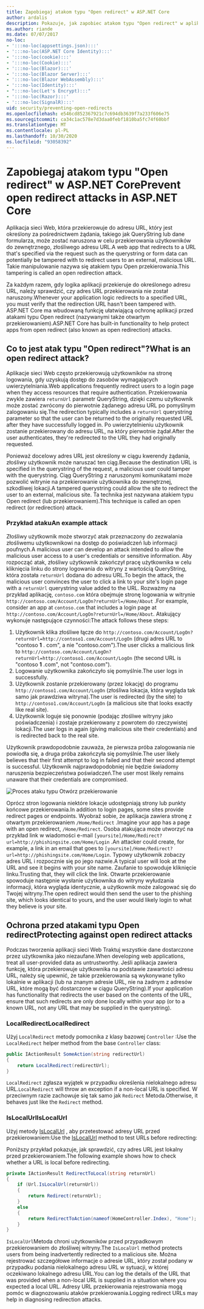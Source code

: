 ```yaml
---
title: Zapobiegaj atakom typu "Open redirect" w ASP.NET Core
author: ardalis
description: Pokazuje, jak zapobiec atakom typu "Open redirect" w aplikacji ASP.NET Core
ms.author: riande
ms.date: 07/07/2017
no-loc:
- ':::no-loc(appsettings.json):::'
- ':::no-loc(ASP.NET Core Identity):::'
- ':::no-loc(cookie):::'
- ':::no-loc(Cookie):::'
- ':::no-loc(Blazor):::'
- ':::no-loc(Blazor Server):::'
- ':::no-loc(Blazor WebAssembly):::'
- ':::no-loc(Identity):::'
- ":::no-loc(Let's Encrypt):::"
- ':::no-loc(Razor):::'
- ':::no-loc(SignalR):::'
uid: security/preventing-open-redirects
ms.openlocfilehash: e546cd852367921c7c694db3639f7a233f606e75
ms.sourcegitcommit: ca34c1ac578e7d3daa0febf1810ba5fc74f60bbf
ms.translationtype: MT
ms.contentlocale: pl-PL
ms.lasthandoff: 10/30/2020
ms.locfileid: "93058392"
---
```

# <a name="prevent-open-redirect-attacks-in-aspnet-core"></a><span data-ttu-id="0b364-103">Zapobiegaj atakom typu "Open redirect" w ASP.NET Core</span><span class="sxs-lookup"><span data-stu-id="0b364-103">Prevent open redirect attacks in ASP.NET Core</span></span>

<span data-ttu-id="0b364-104">Aplikacja sieci Web, która przekierowuje do adresu URL, który jest określony za pośrednictwem żądania, takiego jak QueryString lub dane formularza, może zostać naruszona w celu przekierowania użytkowników do zewnętrznego, złośliwego adresu URL.</span><span class="sxs-lookup"><span data-stu-id="0b364-104">A web app that redirects to a URL that's specified via the request such as the querystring or form data can potentially be tampered with to redirect users to an external, malicious URL.</span></span> <span data-ttu-id="0b364-105">Takie manipulowanie nazywa się atakiem typu Open przekierowania.</span><span class="sxs-lookup"><span data-stu-id="0b364-105">This tampering is called an open redirection attack.</span></span>

<span data-ttu-id="0b364-106">Za każdym razem, gdy logika aplikacji przekieruje do określonego adresu URL, należy sprawdzić, czy adres URL przekierowania nie został naruszony.</span><span class="sxs-lookup"><span data-stu-id="0b364-106">Whenever your application logic redirects to a specified URL, you must verify that the redirection URL hasn't been tampered with.</span></span> <span data-ttu-id="0b364-107">ASP.NET Core ma wbudowaną funkcję ułatwiającą ochronę aplikacji przed atakami typu Open redirect (nazywanymi także otwartym przekierowaniem).</span><span class="sxs-lookup"><span data-stu-id="0b364-107">ASP.NET Core has built-in functionality to help protect apps from open redirect (also known as open redirection) attacks.</span></span>

## <a name="what-is-an-open-redirect-attack"></a><span data-ttu-id="0b364-108">Co to jest atak typu "Open redirect"?</span><span class="sxs-lookup"><span data-stu-id="0b364-108">What is an open redirect attack?</span></span>

<span data-ttu-id="0b364-109">Aplikacje sieci Web często przekierowują użytkowników na stronę logowania, gdy uzyskują dostęp do zasobów wymagających uwierzytelniania.</span><span class="sxs-lookup"><span data-stu-id="0b364-109">Web applications frequently redirect users to a login page when they access resources that require authentication.</span></span> <span data-ttu-id="0b364-110">Przekierowania zwykle zawiera `returnUrl` parametr QueryString, dzięki czemu użytkownik może zostać zwrócony do pierwotnie żądanego adresu URL po pomyślnym zalogowaniu się.</span><span class="sxs-lookup"><span data-stu-id="0b364-110">The redirection typically includes a `returnUrl` querystring parameter so that the user can be returned to the originally requested URL after they have successfully logged in.</span></span> <span data-ttu-id="0b364-111">Po uwierzytelnieniu użytkownik zostanie przekierowany do adresu URL, na który pierwotnie żądał.</span><span class="sxs-lookup"><span data-stu-id="0b364-111">After the user authenticates, they're redirected to the URL they had originally requested.</span></span>

<span data-ttu-id="0b364-112">Ponieważ docelowy adres URL jest określony w ciągu kwerendy żądania, złośliwy użytkownik może naruszać ten ciąg.</span><span class="sxs-lookup"><span data-stu-id="0b364-112">Because the destination URL is specified in the querystring of the request, a malicious user could tamper with the querystring.</span></span> <span data-ttu-id="0b364-113">Ciąg QueryString z naruszonymi komunikatami może pozwolić witrynie na przekierowanie użytkownika do zewnętrznej, szkodliwej lokacji.</span><span class="sxs-lookup"><span data-stu-id="0b364-113">A tampered querystring could allow the site to redirect the user to an external, malicious site.</span></span> <span data-ttu-id="0b364-114">Ta technika jest nazywana atakiem typu Open redirect (lub przekierowaniem).</span><span class="sxs-lookup"><span data-stu-id="0b364-114">This technique is called an open redirect (or redirection) attack.</span></span>

### <a name="an-example-attack"></a><span data-ttu-id="0b364-115">Przykład ataku</span><span class="sxs-lookup"><span data-stu-id="0b364-115">An example attack</span></span>

<span data-ttu-id="0b364-116">Złośliwy użytkownik może stworzyć atak przeznaczony do zezwalania złośliwemu użytkownikowi na dostęp do poświadczeń lub informacji poufnych.</span><span class="sxs-lookup"><span data-stu-id="0b364-116">A malicious user can develop an attack intended to allow the malicious user access to a user's credentials or sensitive information.</span></span> <span data-ttu-id="0b364-117">Aby rozpocząć atak, złośliwy użytkownik zakończył pracę użytkownika w celu kliknięcia linku do strony logowania do witryny z wartością QueryString, która została `returnUrl` dodana do adresu URL.</span><span class="sxs-lookup"><span data-stu-id="0b364-117">To begin the attack, the malicious user convinces the user to click a link to your site's login page with a `returnUrl` querystring value added to the URL.</span></span> <span data-ttu-id="0b364-118">Rozważmy na przykład aplikację, `contoso.com` która obejmuje stronę logowania w witrynie `http://contoso.com/Account/LogOn?returnUrl=/Home/About` .</span><span class="sxs-lookup"><span data-stu-id="0b364-118">For example, consider an app at `contoso.com` that includes a login page at `http://contoso.com/Account/LogOn?returnUrl=/Home/About`.</span></span> <span data-ttu-id="0b364-119">Atakujący wykonuje następujące czynności:</span><span class="sxs-lookup"><span data-stu-id="0b364-119">The attack follows these steps:</span></span>

1. <span data-ttu-id="0b364-120">Użytkownik klika złośliwe łącze do `http://contoso.com/Account/LogOn?returnUrl=http://contoso1.com/Account/LogOn` (drugi adres URL to "contoso **1** . com", a nie "contoso.com").</span><span class="sxs-lookup"><span data-stu-id="0b364-120">The user clicks a malicious link to `http://contoso.com/Account/LogOn?returnUrl=http://contoso1.com/Account/LogOn` (the second URL is "contoso **1** .com", not "contoso.com").</span></span>
2. <span data-ttu-id="0b364-121">Logowanie użytkownika zakończyło się pomyślnie.</span><span class="sxs-lookup"><span data-stu-id="0b364-121">The user logs in successfully.</span></span>
3. <span data-ttu-id="0b364-122">Użytkownik zostanie przekierowany (przez lokację) do programu `http://contoso1.com/Account/LogOn` (złośliwa lokacja, która wygląda tak samo jak prawdziwa witryna).</span><span class="sxs-lookup"><span data-stu-id="0b364-122">The user is redirected (by the site) to `http://contoso1.com/Account/LogOn` (a malicious site that looks exactly like real site).</span></span>
4. <span data-ttu-id="0b364-123">Użytkownik loguje się ponownie (podając złośliwe witryny jako poświadczenia) i zostaje przekierowany z powrotem do rzeczywistej lokacji.</span><span class="sxs-lookup"><span data-stu-id="0b364-123">The user logs in again (giving malicious site their credentials) and is redirected back to the real site.</span></span>

<span data-ttu-id="0b364-124">Użytkownik prawdopodobnie zauważa, że pierwsza próba zalogowania nie powiodła się, a druga próba zakończyła się pomyślnie.</span><span class="sxs-lookup"><span data-stu-id="0b364-124">The user likely believes that their first attempt to log in failed and that their second attempt is successful.</span></span> <span data-ttu-id="0b364-125">Użytkownik najprawdopodobniej nie będzie świadomy naruszenia bezpieczeństwa poświadczeń.</span><span class="sxs-lookup"><span data-stu-id="0b364-125">The user most likely remains unaware that their credentials are compromised.</span></span>

![Proces ataku typu Otwórz przekierowanie](preventing-open-redirects/_static/open-redirection-attack-process.png)

<span data-ttu-id="0b364-127">Oprócz stron logowania niektóre lokacje udostępniają strony lub punkty końcowe przekierowania.</span><span class="sxs-lookup"><span data-stu-id="0b364-127">In addition to login pages, some sites provide redirect pages or endpoints.</span></span> <span data-ttu-id="0b364-128">Wyobraź sobie, że aplikacja zawiera stronę z otwartym przekierowaniem `/Home/Redirect` .</span><span class="sxs-lookup"><span data-stu-id="0b364-128">Imagine your app has a page with an open redirect, `/Home/Redirect`.</span></span> <span data-ttu-id="0b364-129">Osoba atakująca może utworzyć na przykład link w wiadomości e-mail `[yoursite]/Home/Redirect?url=http://phishingsite.com/Home/Login` .</span><span class="sxs-lookup"><span data-stu-id="0b364-129">An attacker could create, for example, a link in an email that goes to `[yoursite]/Home/Redirect?url=http://phishingsite.com/Home/Login`.</span></span> <span data-ttu-id="0b364-130">Typowy użytkownik zobaczy adres URL i rozpocznie się po jego nazwie.</span><span class="sxs-lookup"><span data-stu-id="0b364-130">A typical user will look at the URL and see it begins with your site name.</span></span> <span data-ttu-id="0b364-131">Zaufanie to spowoduje kliknięcie linku.</span><span class="sxs-lookup"><span data-stu-id="0b364-131">Trusting that, they will click the link.</span></span> <span data-ttu-id="0b364-132">Otwarte przekierowanie spowoduje następnie wysłanie użytkownika do witryny wyłudzania informacji, która wygląda identycznie, a użytkownik może zalogować się do Twojej witryny.</span><span class="sxs-lookup"><span data-stu-id="0b364-132">The open redirect would then send the user to the phishing site, which looks identical to yours, and the user would likely login to what they believe is your site.</span></span>

## <a name="protecting-against-open-redirect-attacks"></a><span data-ttu-id="0b364-133">Ochrona przed atakami typu Open redirect</span><span class="sxs-lookup"><span data-stu-id="0b364-133">Protecting against open redirect attacks</span></span>

<span data-ttu-id="0b364-134">Podczas tworzenia aplikacji sieci Web Traktuj wszystkie dane dostarczone przez użytkownika jako niezaufane.</span><span class="sxs-lookup"><span data-stu-id="0b364-134">When developing web applications, treat all user-provided data as untrustworthy.</span></span> <span data-ttu-id="0b364-135">Jeśli aplikacja zawiera funkcję, która przekierowuje użytkownika na podstawie zawartości adresu URL, należy się upewnić, że takie przekierowania są wykonywane tylko lokalnie w aplikacji (lub na znanym adresie URL, nie na żadnym z adresów URL, które mogą być dostarczone w ciągu QueryString).</span><span class="sxs-lookup"><span data-stu-id="0b364-135">If your application has functionality that redirects the user based on the contents of the URL,  ensure that such redirects are only done locally within your app (or to a known URL, not any URL that may be supplied in the querystring).</span></span>

### <a name="localredirect"></a><span data-ttu-id="0b364-136">LocalRedirect</span><span class="sxs-lookup"><span data-stu-id="0b364-136">LocalRedirect</span></span>

<span data-ttu-id="0b364-137">Użyj `LocalRedirect` metody pomocnika z klasy bazowej `Controller` :</span><span class="sxs-lookup"><span data-stu-id="0b364-137">Use the `LocalRedirect` helper method from the base `Controller` class:</span></span>

```csharp
public IActionResult SomeAction(string redirectUrl)
{
    return LocalRedirect(redirectUrl);
}
```

<span data-ttu-id="0b364-138">`LocalRedirect` zgłasza wyjątek w przypadku określenia nielokalnego adresu URL.</span><span class="sxs-lookup"><span data-stu-id="0b364-138">`LocalRedirect` will throw an exception if a non-local URL is specified.</span></span> <span data-ttu-id="0b364-139">W przeciwnym razie zachowuje się tak samo jak `Redirect` Metoda.</span><span class="sxs-lookup"><span data-stu-id="0b364-139">Otherwise, it behaves just like the `Redirect` method.</span></span>

### <a name="islocalurl"></a><span data-ttu-id="0b364-140">IsLocalUrl</span><span class="sxs-lookup"><span data-stu-id="0b364-140">IsLocalUrl</span></span>

<span data-ttu-id="0b364-141">Użyj metody [IsLocalUrl](/dotnet/api/Microsoft.AspNetCore.Mvc.IUrlHelper.islocalurl#Microsoft_AspNetCore_Mvc_IUrlHelper_IsLocalUrl_System_String_) , aby przetestować adresy URL przed przekierowaniem:</span><span class="sxs-lookup"><span data-stu-id="0b364-141">Use the [IsLocalUrl](/dotnet/api/Microsoft.AspNetCore.Mvc.IUrlHelper.islocalurl#Microsoft_AspNetCore_Mvc_IUrlHelper_IsLocalUrl_System_String_) method to test URLs before redirecting:</span></span>

<span data-ttu-id="0b364-142">Poniższy przykład pokazuje, jak sprawdzić, czy adres URL jest lokalny przed przekierowaniem.</span><span class="sxs-lookup"><span data-stu-id="0b364-142">The following example shows how to check whether a URL is local before redirecting.</span></span>

```csharp
private IActionResult RedirectToLocal(string returnUrl)
{
    if (Url.IsLocalUrl(returnUrl))
    {
        return Redirect(returnUrl);
    }
    else
    {
        return RedirectToAction(nameof(HomeController.Index), "Home");
    }
}
```

<span data-ttu-id="0b364-143">`IsLocalUrl`Metoda chroni użytkowników przed przypadkowym przekierowaniem do złośliwej witryny.</span><span class="sxs-lookup"><span data-stu-id="0b364-143">The `IsLocalUrl` method protects users from being inadvertently redirected to a malicious site.</span></span> <span data-ttu-id="0b364-144">Można rejestrować szczegółowe informacje o adresie URL, który został podany w przypadku podania nielokalnego adresu URL w sytuacji, w której oczekiwano lokalnego adresu URL.</span><span class="sxs-lookup"><span data-stu-id="0b364-144">You can log the details of the URL that was provided when a non-local URL is supplied in a situation where you expected a local URL.</span></span> <span data-ttu-id="0b364-145">Adresy URL przekierowania rejestrowania mogą pomóc w diagnozowaniu ataków przekierowania.</span><span class="sxs-lookup"><span data-stu-id="0b364-145">Logging redirect URLs may help in diagnosing redirection attacks.</span></span>
